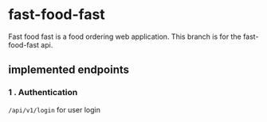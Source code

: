 # fast-food-fast

Fast food fast is a food ordering web application.
This branch is for the fast-food-fast api.
## implemented endpoints

### 1 . Authentication

`/api/v1/login` for user login  
